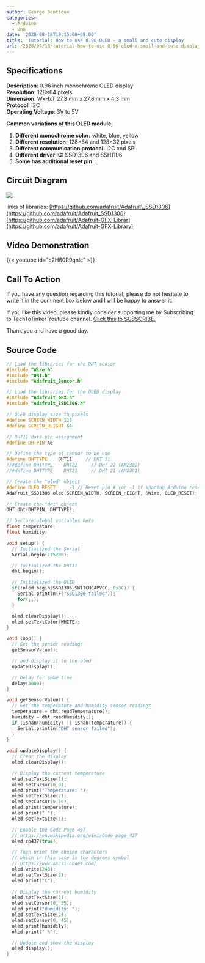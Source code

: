 ```yaml
---
author: George Bantique
categories:
  - Arduino
  - Uno
date: '2020-08-18T19:15:00+08:00'
title: 'Tutorial: How to use 0.96 OLED - a small and cute display'
url: /2020/08/18/tutorial-how-to-use-0-96-oled-a-small-and-cute-display/
---
```



## **Specifications**

**Description**: 0.96 inch monochrome OLED display  
**Resolution**: 128×64 pixels  
**Dimension**: WxHxT 27.3 mm x 27.8 mm x 4.3 mm  
**Protocol**: I2C  
**Operating Voltage**: 3V to 5V

**Common variations of this OLED module:**  
1. **Different monochrome color:** white, blue, yellow  
2. **Different resolution:** 128×64 and 128×32 pixels  
3. **Different communication protocol:** I2C and SPI  
4. **Different driver IC:** SSD1306 and SSH1106  
5. **Some has additional reset pin.**

## **Circuit Diagram**

![](/images/oled_circuit.png)

links of libraries:
[https://github.com/adafruit/Adafruit\_SSD1306](https://github.com/adafruit/Adafruit_SSD1306)
[https://github.com/adafruit/Adafruit-GFX-Librar](https://github.com/adafruit/Adafruit-GFX-Library)

## **Video Demonstration**

{{< youtube id="c2H60R9qnlc" >}}

## **Call To Action**

If you have any question regarding this tutorial, please do not hesitate to write it in the comment box below and I will be happy to answer it.

If you like this video, please kindly consider supporting me by Subscribing to TechToTinker Youtube channel. [Click this to SUBSCRIBE.](https://www.youtube.com/c/TechToTinker?sub_confirmation=1)

Thank you and have a good day.

## **Source Code**

```cpp { lineNos="true" wrap="true" }
// Load the libraries for the DHT sensor
#include "Wire.h"
#include "DHT.h"
#include "Adafruit_Sensor.h"

// Load the libraries for the OLED display 
#include "Adafruit_GFX.h"
#include "Adafruit_SSD1306.h"

// OLED display size in pixels
#define SCREEN_WIDTH 128 
#define SCREEN_HEIGHT 64 

// DHT11 data pin assignment
#define DHTPIN A0

// Define the type of sensor to be use
#define DHTTYPE    DHT11     // DHT 11
//#define DHTTYPE    DHT22     // DHT 22 (AM2302)
//#define DHTTYPE    DHT21     // DHT 21 (AM2301)

// Create the "oled" object
#define OLED_RESET     -1 // Reset pin # (or -1 if sharing Arduino reset pin)
Adafruit_SSD1306 oled(SCREEN_WIDTH, SCREEN_HEIGHT, &Wire, OLED_RESET);

// Create the "dht" object
DHT dht(DHTPIN, DHTTYPE);

// Declare global variables here 
float temperature;
float humidity;

void setup() {
  // Initialized the Serial
  Serial.begin(115200);

  // Initialized the DHT11
  dht.begin();

  // Initialized the OLED
  if(!oled.begin(SSD1306_SWITCHCAPVCC, 0x3C)) {
    Serial.println(F("SSD1306 failed"));
    for(;;);
  }

  oled.clearDisplay();
  oled.setTextColor(WHITE);
}

void loop() {
  // Get the sensor readings
  getSensorValue();

  // and display it to the oled
  updateDisplay();

  // Delay for some time
  delay(3000);
}

void getSensorValue() {
  // Get the temperature and humidity sensor readings
  temperature = dht.readTemperature();
  humidity = dht.readHumidity();
  if (isnan(humidity) || isnan(temperature)) {
    Serial.println("DHT sensor failed");
  }  
}

void updateDisplay() {
  // Clear the display
  oled.clearDisplay();

  // Display the current temperature
  oled.setTextSize(1);
  oled.setCursor(0,0);
  oled.print("Temperature: ");
  oled.setTextSize(2);
  oled.setCursor(0,10);
  oled.print(temperature);
  oled.print(" ");
  oled.setTextSize(1);

  // Enable the Code Page 437
  // https://en.wikipedia.org/wiki/Code_page_437
  oled.cp437(true);

  // Then print the chosen characters
  // which in this case is the degrees symbol
  // https://www.ascii-codes.com/
  oled.write(248);
  oled.setTextSize(2);
  oled.print("C");
  
  // Display the current humidity
  oled.setTextSize(1);
  oled.setCursor(0, 35);
  oled.print("Humidity: ");
  oled.setTextSize(2);
  oled.setCursor(0, 45);
  oled.print(humidity);
  oled.print(" %"); 

  // Update and show the display
  oled.display();   
}
```

